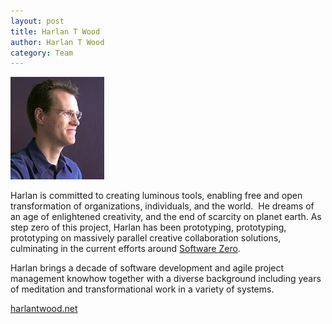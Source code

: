 ```yaml
--- 
layout: post
title: Harlan T Wood
author: Harlan T Wood
category: Team
---
```


<img width="150" height="164" src="/IMG/harlan.jpg" class="thumbnail-post alignleft wp-post-image" alt="Harlan T Wood" title="Harlan T Wood" />	
		
Harlan is committed to creating luminous tools, enabling free and open transformation of organizations, individuals, and the world.  He dreams of an age of enlightened creativity, and the end of scarcity on planet earth.  As step zero of this project, Harlan has been prototyping, prototyping, prototyping on massively parallel creative collaboration solutions, culminating in the current efforts around [Software Zero][].  

Harlan brings a decade of software development and agile project management knowhow together with a diverse background including years of meditation and transformational work in a variety of systems.                                        

<a class="readmore" href="http://www.harlantwood.net" target="_blank"><span>harlantwood.net</span></a>



[Software Zero]: /Software_Zero